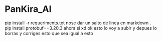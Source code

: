 # PanKira_AI
pip install -r requeriments.txt nose dar un salto de linea en markdown                           .         
pip install protobuf==3.20.3
ahora si xd ok esto lo voy a subir y depues lo borras y corriges esto que sea igual a esto